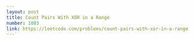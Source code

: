 ```yaml
---
layout: post
title: Count Pairs With XOR in a Range
number: 1803
link: https://leetcode.com/problems/count-pairs-with-xor-in-a-range
---
```


